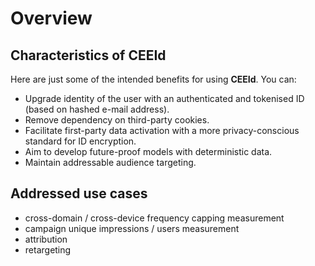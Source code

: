 Overview
========

Characteristics of CEEId 
---------------------------------------------------------------------------------------

Here are just some of the intended benefits for using **CEEId**. You can:

-   Upgrade identity of the user with an authenticated and tokenised ID (based on hashed e-mail address).
-   Remove dependency on third-party cookies.
-   Facilitate first-party data activation with a more privacy-conscious standard for ID encryption.
-   Aim to develop future-proof models with deterministic data.
-   Maintain addressable audience targeting.

Addressed use cases
-------------------

-   cross-domain / cross-device frequency capping measurement
-   campaign unique impressions / users measurement
-   attribution
-   retargeting
